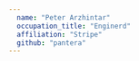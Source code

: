 ```yaml
---
  name: "Peter Arzhintar"
  occupation_title: "Enginerd"
  affiliation: "Stripe"
  github: "pantera"
---
```

